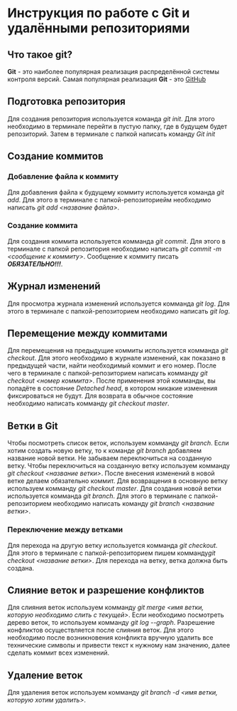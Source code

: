 # Инструкция по работе с Git и удалёнными репозиториями

## Что такое git?
**Git** - это наиболее популярная реализация распределённой системы контроля версий. Самая популярная реализация **Git** -  это [GitHub](https://github.com/)

## Подготовка репозитория
Для создания репозитория используется команда *git init*. Для этого необходимо в терминале перейти в пустую папку, где в будущем будет репозиторий. Затем в терминале с папкой написать команду *Git init*

## Создание коммитов

### Добавление файла к коммиту
Для добавления файла к будущему коммиту используется команда *git add*. Для этого в терминале с папкой-репозиториейм необходимо написать *git add <название файла>*.

### Создание коммита
Для создания коммита используется комманда *git commit*. Для этого в терминале с папкой репозитория необходимо написать *git commit -m <сообщение к коммиту>*. Сообщение к коммиту писать ***ОБЯЗАТЕЛЬНО!!!***.

##  Журнал изменений
Для просмотра журнала изменений используется комманда *git log*. Для этого в терминале с папкой-репозиторием необходимо написать *git log*. 

## Перемещение между коммитами
Для перемещения на предыдущие коммиты используется комманда *git checkout*. Для этого необходимо в журнале изменений, как показано в предыдущей части, найти необходимый коммит и его номер. После чего в терминале с папкой-репозиторием написать комманду *git checkout <номер коммита>*. После применения этой комманды, вы попадёте в состояние *Detached head*, в котором никакие изменения фиксироваться не будут. Для возврата в обычное состояние необходимо написать комманду *git checkout master*.  

## Ветки в Git
Чтобы посмотреть список веток, используем комманду *git branch*. Если хотим создать новую ветку, то к команде *git branch* добавляем название новой ветки. Не забываем переключиться на созданную ветку. Чтобы переключиться на созданную ветку используем комманду *git checkout <название ветки>*. После внесения изменений в новой ветке делаем обязательно коммит. Для возвращения в основную ветку используем комманду *git checkout master*.
Для создания новой ветки используется комманда *git branch*. Для этого в терминале с папкой-репозиторием необходимо написать команду *git branch <название ветки>*.

### Переключение между ветками
Для перехода на другую ветку используется комманда *git checkout*. Для этого в терминале с папкой-репозиторием пишем комманду*git checkout <название ветки>*. Для перехода на ветку, ветка должна быть создана. 

## Слияние веток и разрешение конфликтов
Для слияния веток используем комманду *git merge <имя ветки, которую необходимо слить с текущей>*. Если необходимо посмотреть дерево веток, то используем комманду *git log --graph*.
Разрешение конфликтов осуществляется после слияния веток. Для этого необходимо после возникновения конфликта вручную удалить все технические символы и привести текст к нужному нам значению, далее сделать коммит всех изменений. 

## Удаление веток
Для удаления веток используем комманду *git branch -d <имя ветки, которую хотим удалить>*.

